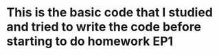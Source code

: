 # This is the basic code that I studied and tried to write the code before starting to do homework EP1
